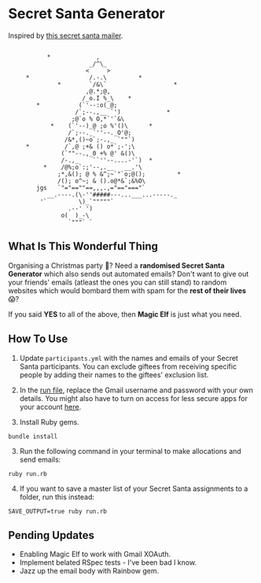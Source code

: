 # Secret Santa Generator

Inspired by [this secret santa mailer](https://github.com/deniseyu/secret-santa-mailer).

```

           *             ,
                       _/^\_
                      <     >
     *                 /.-.\         *
              *        `/&\`                   *
                      ,@.*;@,
                     /_o.I %_\    *
        *           (`'--:o(_@;
                   /`;--.,__ `')             *
                  ;@`o % O,*`'`&\
            *    (`'--)_@ ;o %'()\      *
                 /`;--._`''--._O'@;
                /&*,()~o`;-.,_ `""`)
     *          /`,@ ;+& () o*`;-';\
               (`""--.,_0 +% @' &()\
               /-.,_    ``''--....-'`)  *
          *    /@%;o`:;'--,.__   __.'\
              ;*,&(); @ % &^;~`"`o;@();         *
              /(); o^~; & ().o@*&`;&%O\
        jgs   `"="==""==,,,.,="=="==="`
           __.----.(\-''#####---...___...-----._
         '`         \)_`"""""`
                 .--' ')
               o(  )_-\
                 `"""` `
```

## What Is This Wonderful Thing

Organising a Christmas party 🤶? Need a **randomised Secret Santa Generator** which also sends out automated emails? Don't want to give out your friends' emails (atleast the ones you can still stand) to random websites which would bombard them with spam for the **rest of their lives** 😱?

If you said **YES** to all of the above, then **Magic Elf** is just what you need.


## How To Use

1. Update ```participants.yml``` with the names and emails of your Secret Santa participants. You can exclude giftees from receiving specific people by adding their names to the giftees' exclusion list.

2. In the [run file](run.rb), replace the Gmail username and password with your own details. You might also have to turn on access for less secure apps for your account [here](https://myaccount.google.com/lesssecureapps).

3. Install Ruby gems.
```
bundle install
```

3. Run the following command in your terminal to make allocations and send emails:
```
ruby run.rb
```

4. If you want to save a master list of your Secret Santa assignments to a folder, run this instead:
```
SAVE_OUTPUT=true ruby run.rb
```


## Pending Updates
* Enabling Magic Elf to work with Gmail XOAuth.
* Implement belated RSpec tests - I've been bad I know.
* Jazz up the email body with Rainbow gem.
